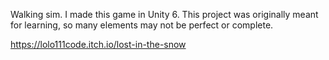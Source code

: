 Walking sim. I made this game in Unity 6. This project was originally meant for learning, so many elements may not be perfect or complete.

https://lolo111code.itch.io/lost-in-the-snow
